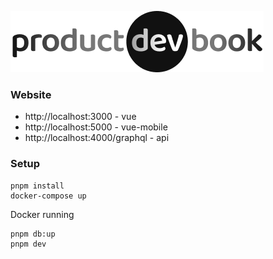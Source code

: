 
![](docs/productdevbook.png)

### Website
* http://localhost:3000 - vue
* http://localhost:5000 - vue-mobile
* http://localhost:4000/graphql - api

### Setup

```properties
pnpm install
docker-compose up
```

Docker running
```properties
pnpm db:up
pnpm dev
```